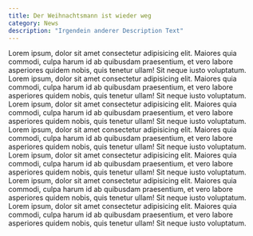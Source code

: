 ```yaml
---
title: Der Weihnachtsmann ist wieder weg
category: News
description: "Irgendein anderer Description Text"
---
```


Lorem ipsum, dolor sit amet consectetur adipisicing elit. Maiores quia commodi, culpa harum id ab quibusdam praesentium, et vero labore asperiores quidem nobis, quis tenetur ullam! Sit neque iusto voluptatum.
Lorem ipsum, dolor sit amet consectetur adipisicing elit. Maiores quia commodi, culpa harum id ab quibusdam praesentium, et vero labore asperiores quidem nobis, quis tenetur ullam! Sit neque iusto voluptatum.
Lorem ipsum, dolor sit amet consectetur adipisicing elit. Maiores quia commodi, culpa harum id ab quibusdam praesentium, et vero labore asperiores quidem nobis, quis tenetur ullam! Sit neque iusto voluptatum.
Lorem ipsum, dolor sit amet consectetur adipisicing elit. Maiores quia commodi, culpa harum id ab quibusdam praesentium, et vero labore asperiores quidem nobis, quis tenetur ullam! Sit neque iusto voluptatum.
Lorem ipsum, dolor sit amet consectetur adipisicing elit. Maiores quia commodi, culpa harum id ab quibusdam praesentium, et vero labore asperiores quidem nobis, quis tenetur ullam! Sit neque iusto voluptatum.
Lorem ipsum, dolor sit amet consectetur adipisicing elit. Maiores quia commodi, culpa harum id ab quibusdam praesentium, et vero labore asperiores quidem nobis, quis tenetur ullam! Sit neque iusto voluptatum.
Lorem ipsum, dolor sit amet consectetur adipisicing elit. Maiores quia commodi, culpa harum id ab quibusdam praesentium, et vero labore asperiores quidem nobis, quis tenetur ullam! Sit neque iusto voluptatum.